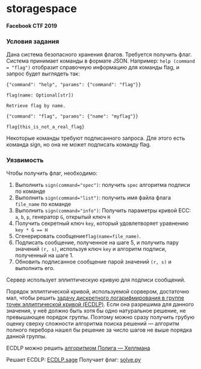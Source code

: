 # storagespace

#### Facebook CTF 2019

### Условия задания
Дана система безопасного хранения флагов. Требуется получить флаг. Система принимает команды в формате JSON. Например: `help (command = "flag")` отобразит справочную информацию для команды flag, и запрос будет выглядеть так: 

`{"command": "help", "params": {"command": "flag"}}`

`flag(name: Optional[str])`

`Retrieve flag by name.`

`{"command": "flag", "params": {"name": "myflag"}}`

`flag{this_is_not_a_real_flag}`

Некоторые команды требуют подписанного запроса. Для этого есть команда sign, но она не может подписать команду flag. 

### Уязвимость

Чтобы получить флаг, необходимо:
1. Выполнить `sign(command="spec")`: получить `spec` алгоритма подписи по команде
2. Выполнить `sign(command="list")`: получить имя файла флага `file_name` по команде
3. Выполнить `sign(command="info")`: Получить параметры кривой ECC: `a`, `b`, `p`, генератор `G`, открытый ключ `H`
4. Получить секретный ключ `key`, который удовлетворяет уравнению `key * G == H`
5. Сгенерировать сообщение`flag(name=file_name)`.
6. Подписать сообщение, полученное на шаге 5, и получить пару значений `(r, s)`, используя ключ `key` и алгоритм подписи, полученный на шаге 1.
7. Обновить подписанное сообщение парой значений `(r, s)` и выполнить его.

Сервер использует эллиптическую кривую для подписи сообщений.

Порядок эллиптической кривой, используемой сорвером, достаточно мал, чтобы 
решить [задачу дискретного логарифмирования в группе точек эллиптической кривой (ECDLP)](novotney.pdf). 
Если она разрешима для данного значения, у неё должно быть хотя бы одно натуральное решение, 
не превышающее порядок группы. Поэтому можно сразу получить грубую оценку сверху сложности алгоритма поиска решений 
— алгоритм полного перебора нашел бы решение за число шагов не выше порядка данной группы.

ECDLP можно решить [алгоритмом Полига — Хеллмана](Sommerseth+Hoeiland.pdf)


Решает ECDLP: [ECDLP.sage](ECDLP.sage)
Получает флаг: [solve.py](solve.py) 
